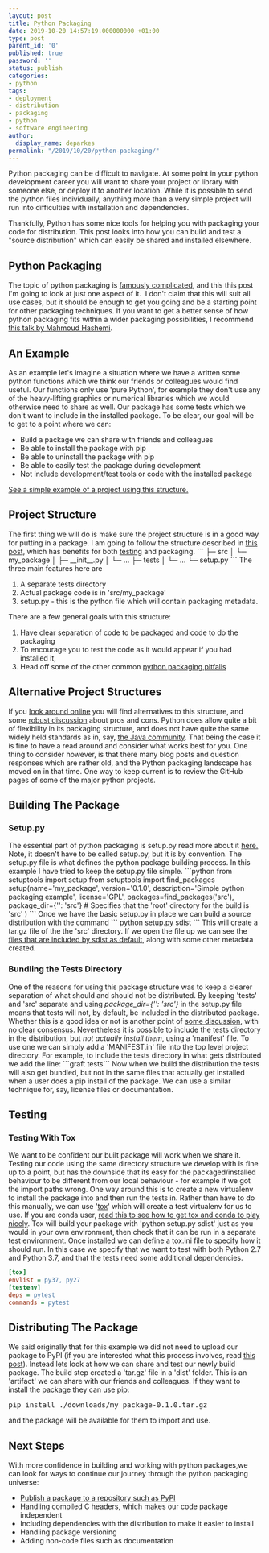 ```yaml
---
layout: post
title: Python Packaging
date: 2019-10-20 14:57:19.000000000 +01:00
type: post
parent_id: '0'
published: true
password: ''
status: publish
categories:
- python
tags:
- deployment
- distribution
- packaging
- python
- software engineering
author:
  display_name: deparkes
permalink: "/2019/10/20/python-packaging/"
---
```

Python packaging can be difficult to navigate. At some point in your python development career you will want to share your project or library with someone else, or deploy it to another location. While it is possible to send the python files individually, anything more than a very simple project will run into difficulties with installation and dependencies.

Thankfully, Python has some nice tools for helping you with packaging your code for distribution. This post looks into how you can build and test a "source distribution" which can easily be shared and installed elsewhere.
<h2>Python Packaging</h2>
The topic of python packaging is <a href="https://xkcd.com/1987/">famously complicated</a>, and this this post I'm going to look at just one aspect of it.  I don't claim that this will suit all use cases, but it should be enough to get you going and be a starting point for other packaging techniques.
If you want to get a better sense of how python packaging fits within a wider packaging possibilities, I recommend <a href="https://www.youtube.com/watch?v=Q3LyPTTb81w">this talk by Mahmoud Hashemi</a>.
<h2>An Example</h2>
As an example let's imagine a situation where we have a written some python functions which we think our friends or colleagues would find useful.
Our functions only use 'pure Python', for example they don't use any of the heavy-lifting graphics or numerical libraries which we would otherwise need to share as well.
Our package has some tests which we don't want to include in the installed package.
To be clear, our goal will be to get to a point where we can:
<ul>
<li>Build a package we can share with friends and colleagues</li>
<li>Be able to install the package with pip</li>
<li>Be able to uninstall the package with pip</li>
<li>Be able to easily test the package during development</li>
<li>Not include development/test tools or code with the installed package</li>
</ul>
<a href="https://github.com/deparkes/python-packaging-example">See a simple example of a project using this structure.</a>
<h2>Project Structure</h2>
The first thing we will do is make sure the project structure is in a good way for putting in a package. I am going to follow the structure described in <a href="https://blog.ionelmc.ro/2014/05/25/python-packaging/#the-structure">this post</a>, which has benefits for both <a href="https://doc.pytest.org/en/latest/goodpractices.html">testing</a> and packaging.
```
├─ src
│  └─ my_package
│     ├─ __init__.py
│     └─ ...
├─ tests
│  └─ ...
└─ setup.py
```
The three main features here are
<ol>
<li>A separate tests directory</li>
<li>Actual package code is in 'src/my_package'</li>
<li>setup.py - this is the python file which will contain packaging metadata.</li>
</ol>
There are a few general goals with this structure:
<ol>
<li>Have clear separation of code to be packaged and code to do the packaging</li>
<li>To encourage you to test the code as it would appear if you had installed it,</li>
<li>Head off some of the other common <a href="https://blog.ionelmc.ro/2014/06/25/python-packaging-pitfalls/">python packaging pitfalls</a>
</li>
</ol>
<h2>Alternative Project Structures</h2>
If you <a href="https://stackoverflow.com/questions/193161/what-is-the-best-project-structure-for-a-python-application">look around online</a> you will find alternatives to this structure, and some <a href="https://disq.us/p/n7fbt7">robust discussion</a> about pros and cons. Python does allow quite a bit of flexibility in its packaging structure, and does not have quite the same widely held standards as in, say, <a href="https://maven.apache.org/guides/introduction/introduction-to-the-standard-directory-layout.html">the Java community</a>. That being the case it is fine to have a read around and consider what works best for you.
One thing to consider however, is that there many blog posts and question responses which are rather old, and the Python packaging landscape has moved on in that time. One way to keep current is to review the GitHub pages of some of the major python projects.
<h2>Building The Package</h2>
<h3>Setup.py</h3>
The essential part of python packaging is setup.py read more about it <a href="https://docs.python.org/3.7/distutils/setupscript.html">here.</a> Note, it doesn't have to be called setup.py, but it is by convention.
The setup.py file is what defines the python package building process. In this example I have tried to keep the setup.py file simple.
```python
from setuptools import setup
from setuptools import find_packages
setup(name='my_package',
      version='0.1.0',
      description='Simple python packaging example',
      license='GPL', packages=find_packages('src'),
      package_dir={'': 'src'}  # Specifies that the 'root' directory for the build is 'src'
)
```
Once we have the basic setup.py in place we can build a source distribution with the command
```
python setup.py sdist
```
This will create a tar.gz file of the the 'src' directory. If we open the file up we can see the <a href="https://docs.python.org/3/distutils/sourcedist.html">files that are included by sdist as default</a>, along with some other metadata created.
<h3>Bundling the Tests Directory</h3>
One of the reasons for using this package structure was to keep a clearer separation of what should and should not be distributed.
By keeping 'tests' and 'src' separate and using <em>package_dir={'': 'src'} </em>in the setup.py file means that tests will not, by default, be included in the distributed package. Whether this is a good idea or not is another point of <a href="https://disq.us/p/n7fbt7">some discussion</a>, with <a href="https://stackoverflow.com/questions/32390705/should-i-include-tests-and-pyc-files-when-building-package-with-setuptools/32391295">no clear consensus</a>.
Nevertheless it is possible to include the tests directory in the distribution, but <em>not actually install them</em>, using a 'manifest' file. To use one we can simply add a 'MANIFEST.in' file into the top level project directory.
For example, to include the tests directory in what gets distributed we add the line:
```graft tests```
Now when we build the distribution the tests will also get bundled, but not in the same files that actually get installed when a user does a pip install of the package. We can use a similar technique for, say, license files or documentation.
<h2>Testing</h2>
<h3>Testing With Tox</h3>
We want to be confident our built package will work when we share it. Testing our code using the same directory structure we develop with is fine up to a point, but has the downside that its easy for the packaged/installed behaviour to be different from our local behaviour - for example if we got the import paths wrong.
One way around this is to create a new virtualenv to install the package into and then run the tests in. Rather than have to do this manually, we can use '<a href="https://tox.readthedocs.io/en/latest/">tox</a>' which will create a test virtualenv for us to use. If you are conda user, <a href="{{site.baseurl}}/2018/06/04/use-tox-with-anaconda/">read this to see how to get tox and conda to play nicely</a>.
Tox will build your package with 'python setup.py sdist' just as you would in your own environment, then check that it can be run in a separate test environment.
Once installed we can define a tox.ini file to specify how it should run. In this case we specify that we want to test with both Python 2.7 and Python 3.7, and that the tests need some additional dependencies.

```ini
[tox]
envlist = py37, py27
[testenv]
deps = pytest
commands = pytest
```
<h2>Distributing The Package</h2>
We said originally that for this example we did not need to upload our package to PyPI (if you are interested what this process involves, read <a href="{{site.baseurl}}/2015/08/05/how-to-package-python-code/">this post</a>). Instead lets look at how we can share and test our newly build package.
The build step created a 'tar.gz' file in a 'dist' folder. This is an 'artifact' we can share with our friends and colleagues. If they want to install the package they can use pip:
<pre><span class="n">pip</span> <span class="n">install</span> <span class="o">./</span><span class="n">downloads</span><span class="o">/</span><span class="n">my_package</span><span class="o">-</span><span class="mf">0.1</span><span class="o">.</span><span class="mf">0.</span><span class="n">tar</span><span class="o">.</span><span class="n">gz
</span></pre>
and the package will be available for them to import and use.
<h2>Next Steps</h2>
With more confidence in building and working with python packages,we can look for ways to continue our journey through the python packaging universe:
<ul>
<li><a href="{{site.baseurl}}/2015/08/05/how-to-package-python-code/">Publish a package to a repository such as PyPI</a></li>
<li>Handling compiled C headers, which makes our code package independent</li>
<li>Including dependencies with the distribution to make it easier to install</li>
<li>Handling package versioning</li>
<li>Adding non-code files such as documentation</li>
</ul>
